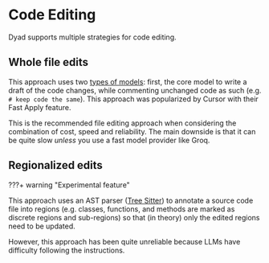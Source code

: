 # Code Editing

Dyad supports multiple strategies for code editing.

## Whole file edits

This approach uses two [types of models](./models.md#model-types): first, the core model to write a draft of the code changes, while commenting unchanged code as such (e.g. `# keep code the same`). This approach was popularized by Cursor with their Fast Apply feature.

This is the recommended file editing approach when considering the combination of cost, speed and reliability. The main downside is that it can be quite slow _unless_ you use a fast model provider like Groq.

## Regionalized edits

???+ warning "Experimental feature"

This approach uses an AST parser ([Tree Sitter](https://tree-sitter.github.io/tree-sitter/)) to annotate a source code file into regions (e.g. classes, functions, and methods are marked as discrete regions and sub-regions) so that (in theory) only the edited regions need to be updated.

However, this approach has been quite unreliable because LLMs have difficulty following the instructions.
